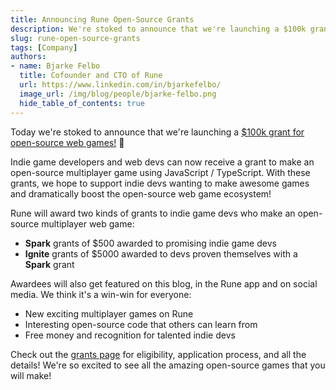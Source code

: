 ```yaml
---
title: Announcing Rune Open-Source Grants
description: We're stoked to announce that we're launching a $100k grant for open-source web games!
slug: rune-open-source-grants
tags: [Company]
authors:
- name: Bjarke Felbo
  title: Cofounder and CTO of Rune
  url: https://www.linkedin.com/in/bjarkefelbo/
  image_url: /img/blog/people/bjarke-felbo.png
  hide_table_of_contents: true
---
```


Today we're stoked to announce that we're launching a [$100k grant for open-source web games!](https://grant.rune.ai) 🥳

Indie game developers and web devs can now receive a grant to make an open-source multiplayer game using JavaScript / TypeScript. With these grants, we hope to support indie devs wanting to make awesome games and dramatically boost the open-source web game ecosystem!

Rune will award two kinds of grants to indie game devs who make an open-source multiplayer web game:

- **Spark** grants of $500 awarded to promising indie game devs
- **Ignite** grants of $5000 awarded to devs proven themselves with a **Spark** grant

Awardees will also get featured on this blog, in the Rune app and on social media. We think it's a win-win for everyone:

- New exciting multiplayer games on Rune
- Interesting open-source code that others can learn from
- Free money and recognition for talented indie devs

Check out the [grants page](https://grant.rune.ai) for eligibility, application process, and all the details! We're so excited to see all the amazing open-source games that you will make! 
